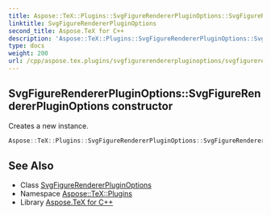 ```yaml
---
title: Aspose::TeX::Plugins::SvgFigureRendererPluginOptions::SvgFigureRendererPluginOptions constructor
linktitle: SvgFigureRendererPluginOptions
second_title: Aspose.TeX for C++
description: 'Aspose::TeX::Plugins::SvgFigureRendererPluginOptions::SvgFigureRendererPluginOptions constructor. Creates a new instance in C++.'
type: docs
weight: 200
url: /cpp/aspose.tex.plugins/svgfigurerendererpluginoptions/svgfigurerendererpluginoptions/
---
```

## SvgFigureRendererPluginOptions::SvgFigureRendererPluginOptions constructor


Creates a new instance.

```cpp
Aspose::TeX::Plugins::SvgFigureRendererPluginOptions::SvgFigureRendererPluginOptions()
```

## See Also

* Class [SvgFigureRendererPluginOptions](../)
* Namespace [Aspose::TeX::Plugins](../../)
* Library [Aspose.TeX for C++](../../../)
